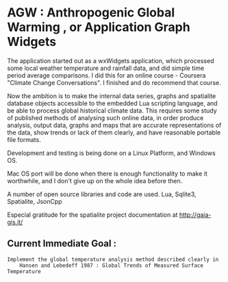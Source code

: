 AGW : Anthropogenic Global Warming ,  or Application Graph Widgets
==================================================================

The application started out as a wxWidgets application, which processed some local weather temperature and rainfall data, and did simple time period average comparisons.  I did this for an online course - Coursera "Climate Change Conversations".  I finished and do recommend that course. 

Now the ambition is to make the internal data series, graphs and spatialite database objects accessible to the embedded Lua scripting language, and be able to process global historical climate data.  This requires some study of published methods of analysing such online data, in order produce analysis, output data, graphs and maps that are accurate representations of the data, show trends or lack of them clearly, and have reasonable portable file formats.

Development and testing is being done on a Linux Platform, and Windows OS.

Mac OS port will be done when there is enough functionality to make it worthwhile, and I don't give up on the whole idea before then.

A number of open source libraries and code are used. 
Lua, Sqlite3,  Spatialite, JsonCpp

Especial gratitude for the spatialite project documentation at http://gaia-gis.it/


Current Immediate Goal :
------------------------
	Implement the global temperature analysis method described clearly in 
		Hansen and Lebedeff 1987 : Global Trends of Measured Surface Temperature

